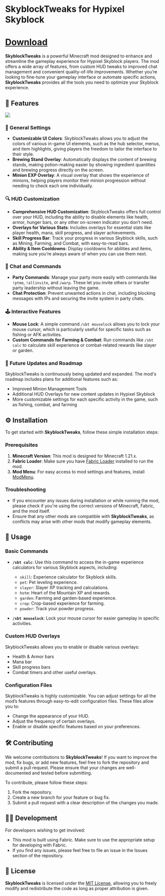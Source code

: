 # SkyblockTweaks for Hypixel Skyblock

# [Download](https://github.com/lifeliker-crazyboy/SkyblockTweak-1.21/releases)

**SkyblockTweaks** is a powerful Minecraft mod designed to enhance and streamline the gameplay experience for Hypixel Skyblock players. The mod offers a wide array of features, from custom HUD tweaks to improved chat management and convenient quality-of-life improvements. Whether you’re looking to fine-tune your gameplay interface or automate specific actions, **SkyblockTweaks** provides all the tools you need to optimize your Skyblock experience.

## 🌟 Features

![](https://repository-images.githubusercontent.com/829728586/b116d142-c0ab-4630-8e0f-603870528d20)

### 🔧 General Settings
- **Customizable UI Colors**: SkyblockTweaks allows you to adjust the colors of various in-game UI elements, such as the hub selector, menus, and item highlights, giving players the freedom to tailor the interface to their style.
- **Brewing Stand Overlay**: Automatically displays the content of brewing stands, making potion-making easier by showing ingredient quantities and brewing progress directly on the screen.
- **Minion EXP Overlay**: A visual overlay that shows the experience of minions, helping players monitor their minion progression without needing to check each one individually.

### 🔍 HUD Customization
- **Comprehensive HUD Customization**: SkyblockTweaks offers full control over your HUD, including the ability to disable elements like health, armor, hunger bars, or any other on-screen indicator you don’t need.
- **Overlays for Various Stats**: Includes overlays for essential stats like player health, mana, skill progress, and slayer achievements.
- **Skill Progress Bar**: Track your progress in various Skyblock skills, such as Mining, Farming, and Combat, with easy-to-read bars.
- **Ability & Item Cooldowns**: Display cooldowns for abilities and items, making sure you’re always aware of when you can use them next.

### 💬 Chat and Commands
- **Party Commands**: Manage your party more easily with commands like `!ptme`, `!allinvite`, and `/warp`. These let you invite others or transfer party leadership without leaving the game.
- **Chat Protection**: Prevent unwanted actions in chat, including blocking messages with IPs and securing the invite system in party chats.

### 🕹️ Interactive Features
- **Mouse Lock**: A simple command `/sbt mouselock` allows you to lock your mouse cursor, which is particularly useful for specific tasks such as fishing or AFK activities.
- **Custom Commands for Farming & Combat**: Run commands like `/sbt calc` to calculate skill experience or combat-related rewards like slayer or garden.

### 📅 Future Updates and Roadmap
SkyblockTweaks is continuously being updated and expanded. The mod's roadmap includes plans for additional features such as:
- Improved Minion Management Tools
- Additional HUD Overlays for new content updates in Hypixel Skyblock
- More customizable settings for each specific activity in the game, such as fishing, combat, and farming

## ⚙️ Installation

To get started with **SkyblockTweaks**, follow these simple installation steps:

### Prerequisites
1. **Minecraft Version**: This mod is designed for Minecraft 1.21.x.
2. **Fabric Loader**: Make sure you have [Fabric Loader](https://fabricmc.net/use/) installed to run the mod.
3. **Mod Menu**: For easy access to mod settings and features, install [ModMenu](https://www.curseforge.com/minecraft/mc-mods/modmenu).

### Troubleshooting
- If you encounter any issues during installation or while running the mod, please check if you're using the correct versions of Minecraft, Fabric, and the mod itself.
- Ensure that any other mods are compatible with **SkyblockTweaks**, as conflicts may arise with other mods that modify gameplay elements.

## 🚀 Usage

### Basic Commands
- **`/sbt calc`**: Use this command to access the in-game experience calculators for various Skyblock aspects, including:
  - `skill`: Experience calculator for Skyblock skills.
  - `pet`: Pet leveling experience.
  - `slayer`: Slayer XP tracking and calculations.
  - `hotm`: Heart of the Mountain XP and rewards.
  - `garden`: Farming and garden-based experience.
  - `crop`: Crop-based experience for farming.
  - `powder`: Track your powder progress.

- **`/sbt mouselock`**: Lock your mouse cursor for easier gameplay in specific activities.

### Custom HUD Overlays
SkyblockTweaks allows you to enable or disable various overlays:
- Health & Armor bars
- Mana bar
- Skill progress bars
- Combat timers and other useful overlays.

### Configuration Files
SkyblockTweaks is highly customizable. You can adjust settings for all the mod’s features through easy-to-edit configuration files. These files allow you to:
- Change the appearance of your HUD.
- Adjust the frequency of certain overlays.
- Enable or disable specific features based on your preferences.

## 🛠️ Contributing

We welcome contributions to **SkyblockTweaks**! If you want to improve the mod, fix bugs, or add new features, feel free to fork the repository and submit a pull request. Please ensure that your changes are well-documented and tested before submitting.

To contribute, please follow these steps:
1. Fork the repository.
2. Create a new branch for your feature or bug fix.
3. Submit a pull request with a clear description of the changes you made.

## 🧑‍💻 Development

For developers wishing to get involved:
- This mod is built using Fabric. Make sure to use the appropriate setup for developing with Fabric.
- If you find any issues, please feel free to file an issue in the Issues section of the repository.

## 📝 License

**SkyblockTweaks** is licensed under the [MIT License](LICENSE), allowing you to freely modify and redistribute the code as long as proper attribution is given.

